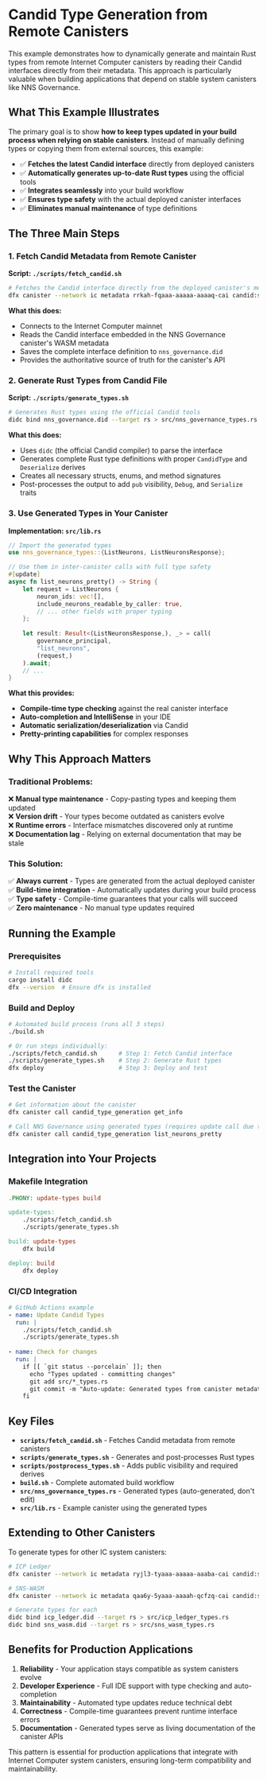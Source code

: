 # Candid Type Generation from Remote Canisters

This example demonstrates how to dynamically generate and maintain Rust types from remote Internet Computer canisters by reading their Candid interfaces directly from their metadata. This approach is particularly valuable when building applications that depend on stable system canisters like NNS Governance.

## What This Example Illustrates

The primary goal is to show **how to keep types updated in your build process when relying on stable canisters**. Instead of manually defining types or copying them from external sources, this example:

- ✅ **Fetches the latest Candid interface** directly from deployed canisters
- ✅ **Automatically generates up-to-date Rust types** using the official tools
- ✅ **Integrates seamlessly** into your build workflow
- ✅ **Ensures type safety** with the actual deployed canister interfaces
- ✅ **Eliminates manual maintenance** of type definitions

## The Three Main Steps

### 1. **Fetch Candid Metadata from Remote Canister**
**Script: `./scripts/fetch_candid.sh`**

```bash
# Fetches the Candid interface directly from the deployed canister's metadata
dfx canister --network ic metadata rrkah-fqaaa-aaaaa-aaaaq-cai candid:service > nns_governance.did
```

**What this does:**
- Connects to the Internet Computer mainnet
- Reads the Candid interface embedded in the NNS Governance canister's WASM metadata
- Saves the complete interface definition to `nns_governance.did`
- Provides the authoritative source of truth for the canister's API

### 2. **Generate Rust Types from Candid File**  
**Script: `./scripts/generate_types.sh`**

```bash
# Generates Rust types using the official Candid tools
didc bind nns_governance.did --target rs > src/nns_governance_types.rs
```

**What this does:**
- Uses `didc` (the official Candid compiler) to parse the interface
- Generates complete Rust type definitions with proper `CandidType` and `Deserialize` derives
- Creates all necessary structs, enums, and method signatures
- Post-processes the output to add `pub` visibility, `Debug`, and `Serialize` traits

### 3. **Use Generated Types in Your Canister**
**Implementation: `src/lib.rs`**

```rust
// Import the generated types
use nns_governance_types::{ListNeurons, ListNeuronsResponse};

// Use them in inter-canister calls with full type safety
#[update]
async fn list_neurons_pretty() -> String {
    let request = ListNeurons {
        neuron_ids: vec![],
        include_neurons_readable_by_caller: true,
        // ... other fields with proper typing
    };
    
    let result: Result<(ListNeuronsResponse,), _> = call(
        governance_principal,
        "list_neurons", 
        (request,)
    ).await;
    // ...
}
```

**What this provides:**
- **Compile-time type checking** against the real canister interface
- **Auto-completion and IntelliSense** in your IDE
- **Automatic serialization/deserialization** via Candid
- **Pretty-printing capabilities** for complex responses

## Why This Approach Matters

### Traditional Problems:
❌ **Manual type maintenance** - Copy-pasting types and keeping them updated  
❌ **Version drift** - Your types become outdated as canisters evolve  
❌ **Runtime errors** - Interface mismatches discovered only at runtime  
❌ **Documentation lag** - Relying on external documentation that may be stale  

### This Solution:
✅ **Always current** - Types are generated from the actual deployed canister  
✅ **Build-time integration** - Automatically updates during your build process  
✅ **Type safety** - Compile-time guarantees that your calls will succeed  
✅ **Zero maintenance** - No manual type updates required  

## Running the Example

### Prerequisites
```bash
# Install required tools
cargo install didc
dfx --version  # Ensure dfx is installed
```

### Build and Deploy
```bash
# Automated build process (runs all 3 steps)
./build.sh

# Or run steps individually:
./scripts/fetch_candid.sh      # Step 1: Fetch Candid interface
./scripts/generate_types.sh    # Step 2: Generate Rust types  
dfx deploy                     # Step 3: Deploy and test
```

### Test the Canister
```bash
# Get information about the canister
dfx canister call candid_type_generation get_info

# Call NNS Governance using generated types (requires update call due to inter-canister calls)
dfx canister call candid_type_generation list_neurons_pretty
```

## Integration into Your Projects

### Makefile Integration
```makefile
.PHONY: update-types build

update-types:
	./scripts/fetch_candid.sh
	./scripts/generate_types.sh

build: update-types
	dfx build

deploy: build
	dfx deploy
```

### CI/CD Integration
```yaml
# GitHub Actions example
- name: Update Candid Types
  run: |
    ./scripts/fetch_candid.sh
    ./scripts/generate_types.sh
    
- name: Check for changes
  run: |
    if [[ `git status --porcelain` ]]; then
      echo "Types updated - committing changes"
      git add src/*_types.rs
      git commit -m "Auto-update: Generated types from canister metadata"
    fi
```

## Key Files

- **`scripts/fetch_candid.sh`** - Fetches Candid metadata from remote canisters
- **`scripts/generate_types.sh`** - Generates and post-processes Rust types  
- **`scripts/postprocess_types.sh`** - Adds public visibility and required derives
- **`build.sh`** - Complete automated build workflow
- **`src/nns_governance_types.rs`** - Generated types (auto-generated, don't edit)
- **`src/lib.rs`** - Example canister using the generated types

## Extending to Other Canisters

To generate types for other IC system canisters:

```bash
# ICP Ledger
dfx canister --network ic metadata ryjl3-tyaaa-aaaaa-aaaba-cai candid:service > icp_ledger.did

# SNS-WASM
dfx canister --network ic metadata qaa6y-5yaaa-aaaah-qcfzq-cai candid:service > sns_wasm.did

# Generate types for each
didc bind icp_ledger.did --target rs > src/icp_ledger_types.rs
didc bind sns_wasm.did --target rs > src/sns_wasm_types.rs
```

## Benefits for Production Applications

1. **Reliability** - Your application stays compatible as system canisters evolve
2. **Developer Experience** - Full IDE support with type checking and auto-completion  
3. **Maintainability** - Automated type updates reduce technical debt
4. **Correctness** - Compile-time guarantees prevent runtime interface errors
5. **Documentation** - Generated types serve as living documentation of the canister APIs

This pattern is essential for production applications that integrate with Internet Computer system canisters, ensuring long-term compatibility and maintainability.
